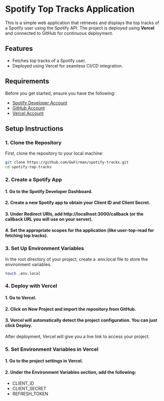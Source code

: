 # Spotify Top Tracks Application

This is a simple web application that retrieves and displays the top tracks of a Spotify user using the Spotify API. The project is deployed using **Vercel** and connected to GitHub for continuous deployment.

## Features
- Fetches top tracks of a Spotify user.
- Deployed using Vercel for seamless CI/CD integration.

## Requirements
Before you get started, ensure you have the following:
- [Spotify Developer Account](https://developer.spotify.com/)
- [GitHub Account](https://github.com/)
- [Vercel Account](https://vercel.com/)

## Setup Instructions

### 1. Clone the Repository
First, clone the repository to your local machine:
```bash
git clone https://github.com/GwFirman/spotify-tracks.git
cd spotify-top-tracks

```
### 2. Create a Spotify App
#### 1. Go to the Spotify Developer Dashboard.
#### 2. Create a new Spotify app to obtain your Client ID and Client Secret.
#### 3. Under Redirect URIs, add http://localhost:3000/callback (or the callback URL you will use on your server).
#### 4. Set the appropriate scopes for the application (like user-top-read for fetching top tracks).


### 3. Set Up Environment Variables
In the root directory of your project, create a .env.local file to store the environment variables.

```bash
touch .env.local
```


### 4. Deploy with Vercel
#### 1. Go to Vercel.
#### 2. Click on New Project and import the repository from GitHub.
#### 3. Vercel will automatically detect the project configuration. You can just click Deploy.
After deployment, Vercel will give you a live link to access your project.
### 5. Set Environment Variables in Vercel
#### 1. Go to the project settings in Vercel.
#### 2. Under the Environment Variables section, add the following:
- CLIENT_ID
- CLIENT_SECRET
- REFRESH_TOKEN
